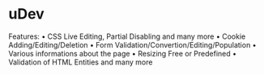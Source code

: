 # uDev

Features:
• CSS Live Editing, Partial Disabling and many more
• Cookie Adding/Editing/Deletion
• Form Validation/Convertion/Editing/Population
• Various informations about the page
• Resizing Free or Predefined
• Validation of HTML Entities and many more
